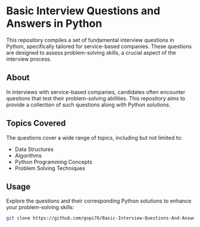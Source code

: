 # Basic Interview Questions and Answers in Python

This repository compiles a set of fundamental interview questions in Python, specifically tailored for service-based companies.
These questions are designed to assess problem-solving skills, a crucial aspect of the interview process.

## About

In interviews with service-based companies, candidates often encounter questions that test their problem-solving abilities. 
This repository aims to provide a collection of such questions along with Python solutions.

## Topics Covered

The questions cover a wide range of topics, including but not limited to: 
- Data Structures
- Algorithms
- Python Programming Concepts
- Problem Solving Techniques

## Usage

Explore the questions and their corresponding Python solutions to enhance your problem-solving skills:

```bash
git clone https://github.com/gopi76/Basic-Interview-Questions-And-Answers.git
```
